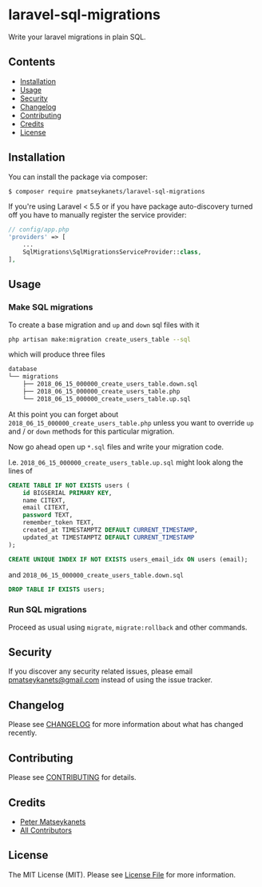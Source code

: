 # laravel-sql-migrations

Write your laravel migrations in plain SQL.

## Contents

- [Installation](#installation)
- [Usage](#usage)
- [Security](#security)
- [Changelog](#changelog)
- [Contributing](#contributing)
- [Credits](#credits)
- [License](#license)

## Installation

You can install the package via composer:

```bash
$ composer require pmatseykanets/laravel-sql-migrations
```

If you're using Laravel < 5.5 or if you have package auto-discovery turned off you have to manually register the service provider:

```php
// config/app.php
'providers' => [
    ...
    SqlMigrations\SqlMigrationsServiceProvider::class,
],
```

## Usage

### Make SQL migrations

To create a base migration and `up` and `down` sql files with it
```bash
php artisan make:migration create_users_table --sql
```

which will produce three files

```bash
database
└── migrations
    ├── 2018_06_15_000000_create_users_table.down.sql
    ├── 2018_06_15_000000_create_users_table.php
    └── 2018_06_15_000000_create_users_table.up.sql
```

At this point you can forget about `2018_06_15_000000_create_users_table.php` unless you want to override `up` and / or `down` methods for this particular migration.

Now go ahead open up `*.sql` files and write your migration code.

I.e. `2018_06_15_000000_create_users_table.up.sql` might look along the lines of

```sql
CREATE TABLE IF NOT EXISTS users (
    id BIGSERIAL PRIMARY KEY,
    name CITEXT,
    email CITEXT,
    password TEXT,
    remember_token TEXT,
    created_at TIMESTAMPTZ DEFAULT CURRENT_TIMESTAMP,
    updated_at TIMESTAMPTZ DEFAULT CURRENT_TIMESTAMP
);

CREATE UNIQUE INDEX IF NOT EXISTS users_email_idx ON users (email);
```

and `2018_06_15_000000_create_users_table.down.sql`

```sql
DROP TABLE IF EXISTS users;
```

### Run SQL migrations

Proceed as usual using `migrate`, `migrate:rollback` and other commands.

## Security

If you discover any security related issues, please email pmatseykanets@gmail.com instead of using the issue tracker.

## Changelog

Please see [CHANGELOG](CHANGELOG.md) for more information about what has changed recently.

## Contributing

Please see [CONTRIBUTING](CONTRIBUTING.md) for details.

## Credits

- [Peter Matseykanets](https://github.com/pmatseykanets)
- [All Contributors](../../contributors)

## License

The MIT License (MIT). Please see [License File](LICENSE.md) for more information.
